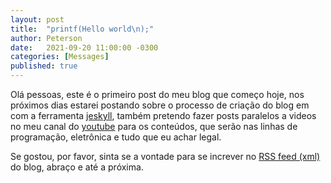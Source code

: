 ```yaml
---
layout: post
title:  "printf(Hello world\n);"
author: Peterson
date:   2021-09-20 11:00:00 -0300
categories: [Messages]
published: true
---
```


Olá pessoas, este é o primeiro post do meu blog que começo hoje, nos próximos dias estarei postando sobre o processo de criação do blog em com a ferramenta [jeskyll](https://jekyllrb.com), também pretendo fazer posts paralelos a videos no meu canal do [youtube](https://youtube.com/channel/UCCnexeRhsuk1B9tz2kjsrAg) para os conteúdos, que serão nas linhas de programação, eletrônica e tudo que eu achar legal.

Se gostou, por favor, sinta se a vontade para se increver no [RSS feed (xml)](/feed.xml) do blog, abraço e até a próxima.